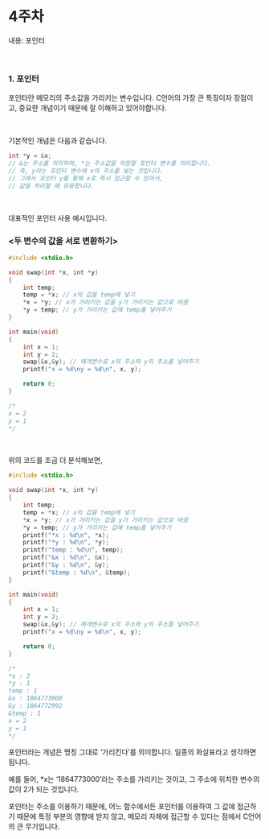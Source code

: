 # 4주차

내용: 포인터

<br/>

### 1. 포인터

포인터란 메모리의 주소값을 가리키는 변수입니다. C언어의 가장 큰 특징이자 장점이고, 중요한 개념이기 때문에 잘 이해하고 있어야합니다.

<br/>

기본적인 개념은 다음과 같습니다.

```c
int *y = &x;
// &는 주소를 의미하며, *는 주소값을 저장할 포인터 변수를 의미합니다.
// 즉, y라는 포인터 변수에 x의 주소를 넣는 것입니다.
// 그래서 포인터 y를 통해 x로 즉시 접근할 수 있어서,
// 값을 처리할 때 유용합니다.
```

<br/>

대표적인 포인터 사용 예시입니다.

### <두 변수의 값을 서로 변환하기>

```c
#include <stdio.h>

void swap(int *x, int *y)
{
	int temp;
	temp = *x; // x의 값을 temp에 넣기
	*x = *y; // x가 가리키는 값을 y가 가리키는 값으로 바꿈
	*y = temp; // y가 가리키는 값에 temp를 넣어주기
}

int main(void)
{
	int x = 1;
	int y = 2;
	swap(&x,&y); // 매개변수로 x의 주소와 y의 주소를 넣어주기
	printf("x = %d\ny = %d\n", x, y);

	return 0;
}

/*
x = 2
y = 1
*/
```

<br/>

위의 코드를 조금 더 분석해보면,

```c
#include <stdio.h>

void swap(int *x, int *y)
{
	int temp;
	temp = *x; // x의 값을 temp에 넣기
	*x = *y; // x가 가리키는 값을 y가 가리키는 값으로 바꿈
	*y = temp; // y가 가리키는 값에 temp를 넣어주기
	printf("*x : %d\n", *x);
	printf("*y : %d\n", *y);
	printf("temp : %d\n", temp);
	printf("&x : %d\n", &x);
	printf("&y : %d\n", &y);
	printf("&temp : %d\n", &temp);
}

int main(void)
{
	int x = 1;
	int y = 2;
	swap(&x,&y); // 매개변수로 x의 주소와 y의 주소를 넣어주기
	printf("x = %d\ny = %d\n", x, y);

	return 0;
}

/*
*x : 2
*y : 1
temp : 1
&x : 1864773000
&y : 1864772992
&temp : 1
x = 2
y = 1
*/
```

포인터라는 개념은 명칭 그대로 ‘가리킨다’를 의미합니다. 일종의 화살표라고 생각하면 됩니다.

예를 들어, *x는 ‘1864773000’라는 주소를 가리키는 것이고, 그 주소에 위치한 변수의 값이 2가 되는 것입니다.

포인터는 주소를 이용하기 때문에, 어느 함수에서든 포인터를 이용하여 그 값에 접근하기 때문에 특정 부분의 영향에 받지 않고, 메모리 자체에 접근할 수 있다는 점에서 C언어의 큰 무기입니다.
